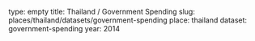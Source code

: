 type: empty
title: Thailand / Government Spending
slug: places/thailand/datasets/government-spending
place: thailand
dataset: government-spending
year: 2014

